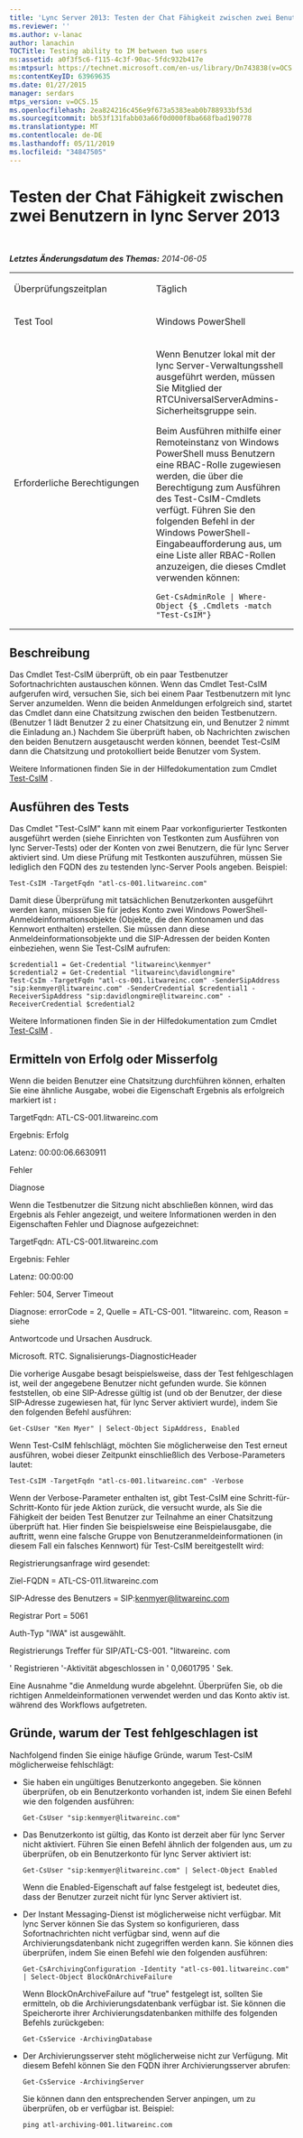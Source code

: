 ```yaml
---
title: 'Lync Server 2013: Testen der Chat Fähigkeit zwischen zwei Benutzern'
ms.reviewer: ''
ms.author: v-lanac
author: lanachin
TOCTitle: Testing ability to IM between two users
ms:assetid: a0f3f5c6-f115-4c3f-90ac-5fdc932b417e
ms:mtpsurl: https://technet.microsoft.com/en-us/library/Dn743838(v=OCS.15)
ms:contentKeyID: 63969635
ms.date: 01/27/2015
manager: serdars
mtps_version: v=OCS.15
ms.openlocfilehash: 2ea824216c456e9f673a5383eab0b788933bf53d
ms.sourcegitcommit: bb53f131fabb03a66f0d000f8ba668fbad190778
ms.translationtype: MT
ms.contentlocale: de-DE
ms.lasthandoff: 05/11/2019
ms.locfileid: "34847505"
---
```

<div data-xmlns="http://www.w3.org/1999/xhtml">

<div class="topic" data-xmlns="http://www.w3.org/1999/xhtml" data-msxsl="urn:schemas-microsoft-com:xslt" data-cs="http://msdn.microsoft.com/en-us/">

<div data-asp="http://msdn2.microsoft.com/asp">

# <a name="testing-ability-to-im-between-two-users-in-lync-server-2013"></a>Testen der Chat Fähigkeit zwischen zwei Benutzern in lync Server 2013

</div>

<div id="mainSection">

<div id="mainBody">

<span> </span>

_**Letztes Änderungsdatum des Themas:** 2014-06-05_


<table>
<colgroup>
<col style="width: 50%" />
<col style="width: 50%" />
</colgroup>
<tbody>
<tr class="odd">
<td><p>Überprüfungszeitplan</p></td>
<td><p>Täglich</p></td>
</tr>
<tr class="even">
<td><p>Test Tool</p></td>
<td><p>Windows PowerShell</p></td>
</tr>
<tr class="odd">
<td><p>Erforderliche Berechtigungen</p></td>
<td><p>Wenn Benutzer lokal mit der lync Server-Verwaltungsshell ausgeführt werden, müssen Sie Mitglied der RTCUniversalServerAdmins-Sicherheitsgruppe sein.</p>
<p>Beim Ausführen mithilfe einer Remoteinstanz von Windows PowerShell muss Benutzern eine RBAC-Rolle zugewiesen werden, die über die Berechtigung zum Ausführen des Test-CsIM-Cmdlets verfügt. Führen Sie den folgenden Befehl in der Windows PowerShell-Eingabeaufforderung aus, um eine Liste aller RBAC-Rollen anzuzeigen, die dieses Cmdlet verwenden können:</p>
<pre><code>Get-CsAdminRole | Where-Object {$_.Cmdlets -match &quot;Test-CsIM&quot;}</code></pre></td>
</tr>
</tbody>
</table>


<div>

## <a name="description"></a>Beschreibung

Das Cmdlet Test-CsIM überprüft, ob ein paar Testbenutzer Sofortnachrichten austauschen können. Wenn das Cmdlet Test-CsIM aufgerufen wird, versuchen Sie, sich bei einem Paar Testbenutzern mit lync Server anzumelden. Wenn die beiden Anmeldungen erfolgreich sind, startet das Cmdlet dann eine Chatsitzung zwischen den beiden Testbenutzern. (Benutzer 1 lädt Benutzer 2 zu einer Chatsitzung ein, und Benutzer 2 nimmt die Einladung an.) Nachdem Sie überprüft haben, ob Nachrichten zwischen den beiden Benutzern ausgetauscht werden können, beendet Test-CsIM dann die Chatsitzung und protokolliert beide Benutzer vom System.

Weitere Informationen finden Sie in der Hilfedokumentation zum Cmdlet [Test-CsIM](https://docs.microsoft.com/powershell/module/skype/Test-CsIM) .

</div>

<div>

## <a name="running-the-test"></a>Ausführen des Tests

Das Cmdlet "Test-CsIM" kann mit einem Paar vorkonfigurierter Testkonten ausgeführt werden (siehe Einrichten von Testkonten zum Ausführen von lync Server-Tests) oder der Konten von zwei Benutzern, die für lync Server aktiviert sind. Um diese Prüfung mit Testkonten auszuführen, müssen Sie lediglich den FQDN des zu testenden lync-Server Pools angeben. Beispiel:

    Test-CsIM -TargetFqdn "atl-cs-001.litwareinc.com"

Damit diese Überprüfung mit tatsächlichen Benutzerkonten ausgeführt werden kann, müssen Sie für jedes Konto zwei Windows PowerShell-Anmeldeinformationsobjekte (Objekte, die den Kontonamen und das Kennwort enthalten) erstellen. Sie müssen dann diese Anmeldeinformationsobjekte und die SIP-Adressen der beiden Konten einbeziehen, wenn Sie Test-CsIM aufrufen:

    $credential1 = Get-Credential "litwareinc\kenmyer"
    $credential2 = Get-Credential "litwareinc\davidlongmire"
    Test-CsIm -TargetFqdn "atl-cs-001.litwareinc.com" -SenderSipAddress "sip:kenmyer@litwareinc.com" -SenderCredential $credential1 -ReceiverSipAddress "sip:davidlongmire@litwareinc.com" -ReceiverCredential $credential2

Weitere Informationen finden Sie in der Hilfedokumentation zum Cmdlet [Test-CsIM](https://docs.microsoft.com/powershell/module/skype/Test-CsIM) .

</div>

<div>

## <a name="determining-success-or-failure"></a>Ermitteln von Erfolg oder Misserfolg

Wenn die beiden Benutzer eine Chatsitzung durchführen können, erhalten Sie eine ähnliche Ausgabe, wobei die Eigenschaft Ergebnis als erfolgreich markiert ist **:**

TargetFqdn: ATL-CS-001.litwareinc.com

Ergebnis: Erfolg

Latenz: 00:00:06.6630911

Fehler

Diagnose

Wenn die Testbenutzer die Sitzung nicht abschließen können, wird das Ergebnis als Fehler angezeigt, und weitere Informationen werden in den Eigenschaften Fehler und Diagnose aufgezeichnet:

TargetFqdn: ATL-CS-001.litwareinc.com

Ergebnis: Fehler

Latenz: 00:00:00

Fehler: 504, Server Timeout

Diagnose: errorCode = 2, Quelle = ATL-CS-001. "litwareinc. com, Reason = siehe

Antwortcode und Ursachen Ausdruck.

Microsoft. RTC. Signalisierungs-DiagnosticHeader

Die vorherige Ausgabe besagt beispielsweise, dass der Test fehlgeschlagen ist, weil der angegebene Benutzer nicht gefunden wurde. Sie können feststellen, ob eine SIP-Adresse gültig ist (und ob der Benutzer, der diese SIP-Adresse zugewiesen hat, für lync Server aktiviert wurde), indem Sie den folgenden Befehl ausführen:

    Get-CsUser "Ken Myer" | Select-Object SipAddress, Enabled

Wenn Test-CsIM fehlschlägt, möchten Sie möglicherweise den Test erneut ausführen, wobei dieser Zeitpunkt einschließlich des Verbose-Parameters lautet:

    Test-CsIM -TargetFqdn "atl-cs-001.litwareinc.com" -Verbose

Wenn der Verbose-Parameter enthalten ist, gibt Test-CsIM eine Schritt-für-Schritt-Konto für jede Aktion zurück, die versucht wurde, als Sie die Fähigkeit der beiden Test Benutzer zur Teilnahme an einer Chatsitzung überprüft hat. Hier finden Sie beispielsweise eine Beispielausgabe, die auftritt, wenn eine falsche Gruppe von Benutzeranmeldeinformationen (in diesem Fall ein falsches Kennwort) für Test-CsIM bereitgestellt wird:

Registrierungsanfrage wird gesendet:

Ziel-FQDN = ATL-CS-011.litwareinc.com

SIP-Adresse des Benutzers = SIP:kenmyer@litwareinc.com

Registrar Port = 5061

Auth-Typ "IWA" ist ausgewählt.

Registrierungs Treffer für SIP/ATL-CS-001. "litwareinc. com

' Registrieren '-Aktivität abgeschlossen in ' 0,0601795 ' Sek.

Eine Ausnahme "die Anmeldung wurde abgelehnt. Überprüfen Sie, ob die richtigen Anmeldeinformationen verwendet werden und das Konto aktiv ist. während des Workflows aufgetreten.

</div>

<div>

## <a name="reasons-why-the-test-might-have-failed"></a>Gründe, warum der Test fehlgeschlagen ist

Nachfolgend finden Sie einige häufige Gründe, warum Test-CsIM möglicherweise fehlschlägt:

  - Sie haben ein ungültiges Benutzerkonto angegeben. Sie können überprüfen, ob ein Benutzerkonto vorhanden ist, indem Sie einen Befehl wie den folgenden ausführen:
    
        Get-CsUser "sip:kenmyer@litwareinc.com"

  - Das Benutzerkonto ist gültig, das Konto ist derzeit aber für lync Server nicht aktiviert. Führen Sie einen Befehl ähnlich der folgenden aus, um zu überprüfen, ob ein Benutzerkonto für lync Server aktiviert ist:
    
        Get-CsUser "sip:kenmyer@litwareinc.com" | Select-Object Enabled
    
    Wenn die Enabled-Eigenschaft auf false festgelegt ist, bedeutet dies, dass der Benutzer zurzeit nicht für lync Server aktiviert ist.

  - Der Instant Messaging-Dienst ist möglicherweise nicht verfügbar. Mit lync Server können Sie das System so konfigurieren, dass Sofortnachrichten nicht verfügbar sind, wenn auf die Archivierungsdatenbank nicht zugegriffen werden kann. Sie können dies überprüfen, indem Sie einen Befehl wie den folgenden ausführen:
    
        Get-CsArchivingConfiguration -Identity "atl-cs-001.litwareinc.com" | Select-Object BlockOnArchiveFailure
    
    Wenn BlockOnArchiveFailure auf "true" festgelegt ist, sollten Sie ermitteln, ob die Archivierungsdatenbank verfügbar ist. Sie können die Speicherorte ihrer Archivierungsdatenbanken mithilfe des folgenden Befehls zurückgeben:
    
        Get-CsService -ArchivingDatabase

  - Der Archivierungsserver steht möglicherweise nicht zur Verfügung. Mit diesem Befehl können Sie den FQDN ihrer Archivierungsserver abrufen:
    
        Get-CsService -ArchivingServer
    
    Sie können dann den entsprechenden Server anpingen, um zu überprüfen, ob er verfügbar ist. Beispiel:
    
        ping atl-archiving-001.litwareinc.com

</div>

</div>

<span> </span>

</div>

</div>

</div>

